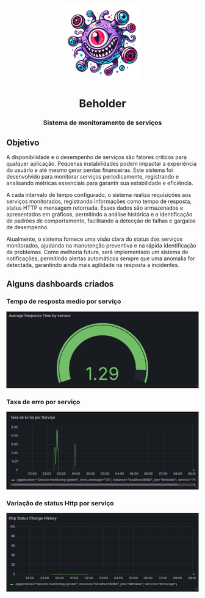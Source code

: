 <p align="center">
  <img src="./assets/beholder.png" alt="logo" width="200" height="200" />
</p>
<h1 style="text-align:center;">Beholder</h1>
<h3 style="text-align:center;">Sistema de monitoramento de serviços</h3>


## Objetivo

A disponibilidade e o desempenho de serviços são fatores críticos para qualquer aplicação. Pequenas instabilidades podem impactar a experiência do usuário e até mesmo gerar perdas financeiras. Este sistema foi desenvolvido para monitorar serviços periodicamente, registrando e analisando métricas essenciais para garantir sua estabilidade e eficiência.

A cada intervalo de tempo configurado, o sistema realiza requisições aos serviços monitorados, registrando informações como tempo de resposta, status HTTP e mensagem retornada. Esses dados são armazenados e apresentados em gráficos, permitindo a análise histórica e a identificação de padrões de comportamento, facilitando a detecção de falhas e gargalos de desempenho.

Atualmente, o sistema fornece uma visão clara do status dos serviços monitorados, ajudando na manutenção preventiva e na rápida identificação de problemas. Como melhoria futura, será implementado um sistema de notificações, permitindo alertas automáticos sempre que uma anomalia for detectada, garantindo ainda mais agilidade na resposta a incidentes.

## Alguns dashboards criados 

### Tempo de resposta medio por serviço
![Tempo de resposta medio por serviço](/assets/tempo-de-resposta-medio-por-servico.png)

### Taxa de erro por serviço

![Taxa de erro por serviço](/assets/taxa-de-erro-por-servico.png)


### Variação de status Http por serviço
![Variação de status Http por serviço](/assets/mudanca-de-status-http-por-servico.png)
